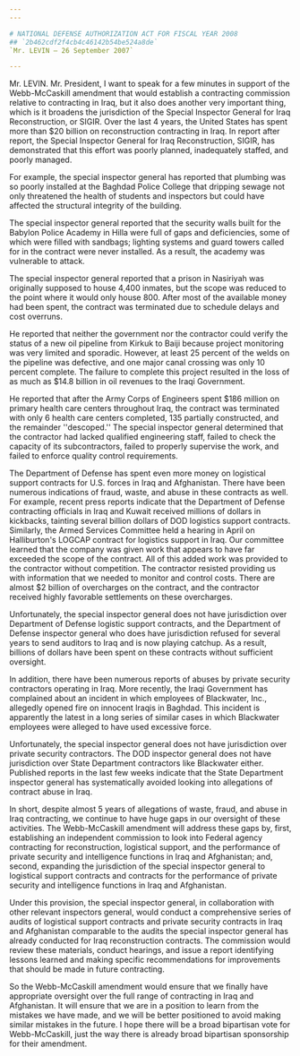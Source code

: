 ```yaml
---
---

# NATIONAL DEFENSE AUTHORIZATION ACT FOR FISCAL YEAR 2008
## `2b462cdf2f4cb4c46142b54be524a8de`
`Mr. LEVIN — 26 September 2007`

---
```



Mr. LEVIN. Mr. President, I want to speak for a few minutes in 
support of the Webb-McCaskill amendment that would establish a 
contracting commission relative to contracting in Iraq, but it also 
does another very important thing, which is it broadens the 
jurisdiction of the Special Inspector General for Iraq Reconstruction, 
or SIGIR. Over the last 4 years, the United States has spent more than 
$20 billion on reconstruction contracting in Iraq. In report after 
report, the Special Inspector General for Iraq Reconstruction, SIGIR, 
has demonstrated that this effort was poorly planned, inadequately 
staffed, and poorly managed.

For example, the special inspector general has reported that plumbing 
was so poorly installed at the Baghdad Police College that dripping 
sewage not only threatened the health of students and inspectors but 
could have affected the structural integrity of the building.

The special inspector general reported that the security walls built 
for the Babylon Police Academy in Hilla were full of gaps and 
deficiencies, some of which were filled with sandbags; lighting systems 
and guard towers called for in the contract were never installed. As a 
result, the academy was vulnerable to attack.

The special inspector general reported that a prison in Nasiriyah was 
originally supposed to house 4,400 inmates, but the scope was reduced 
to the point where it would only house 800. After most of the available 
money had been spent, the contract was terminated due to schedule 
delays and cost overruns.

He reported that neither the government nor the contractor could 
verify the status of a new oil pipeline from Kirkuk to Baiji because 
project monitoring was very limited and sporadic. However, at least 25 
percent of the welds on the pipeline was defective, and one major canal 
crossing was only 10 percent complete. The failure to complete this 
project resulted in the loss of as much as $14.8 billion in oil 
revenues to the Iraqi Government.

He reported that after the Army Corps of Engineers spent $186 million 
on primary health care centers throughout Iraq, the contract was 
terminated with only 6 health care centers completed, 135 partially 
constructed, and the remainder ''descoped.'' The special inspector 
general determined that the contractor had lacked qualified engineering 
staff, failed to check the capacity of its subcontractors, failed to 
properly supervise the work, and failed to enforce quality control 
requirements.

The Department of Defense has spent even more money on logistical 
support contracts for U.S. forces in Iraq and Afghanistan. There have 
been numerous indications of fraud, waste, and abuse in these contracts 
as well. For example, recent press reports indicate that the Department 
of Defense contracting officials in Iraq and Kuwait received millions 
of dollars in kickbacks, tainting several billion dollars of DOD 
logistics support contracts. Similarly, the Armed Services Committee 
held a hearing in April on Halliburton's LOGCAP contract for logistics 
support in Iraq. Our committee learned that the company was given work 
that appears to have far exceeded the scope of the contract. All of 
this added work was provided to the contractor without competition. The 
contractor resisted providing us with information that we needed to 
monitor and control costs. There are almost $2 billion of overcharges 
on the contract, and the contractor received highly favorable 
settlements on these overcharges.

Unfortunately, the special inspector general does not have 
jurisdiction over Department of Defense logistic support contracts, and 
the Department of Defense inspector general who does have jurisdiction 
refused for several years to send auditors to Iraq and is now playing 
catchup. As a result, billions of dollars have been spent on these 
contracts without sufficient oversight.

In addition, there have been numerous reports of abuses by private 
security contractors operating in Iraq. More recently, the Iraqi 
Government has complained about an incident in which employees of 
Blackwater, Inc., allegedly opened fire on innocent Iraqis in Baghdad. 
This incident is apparently the latest in a long series of similar 
cases in which Blackwater employees were alleged to have used excessive 
force.

Unfortunately, the special inspector general does not have 
jurisdiction over private security contractors. The DOD inspector 
general does not have jurisdiction over State Department contractors 
like Blackwater either. Published reports in the last few weeks 
indicate that the State Department inspector general has systematically 
avoided looking into allegations of contract abuse in Iraq.

In short, despite almost 5 years of allegations of waste, fraud, and 
abuse in Iraq contracting, we continue to have huge gaps in our 
oversight of these activities. The Webb-McCaskill amendment will 
address these gaps by, first, establishing an independent commission to 
look into Federal agency contracting for reconstruction, logistical 
support, and the performance of private security and intelligence 
functions in Iraq and Afghanistan; and, second, expanding the 
jurisdiction of the special inspector general to logistical support 
contracts and contracts for the performance of private security and 
intelligence functions in Iraq and Afghanistan.


Under this provision, the special inspector general, in collaboration 
with other relevant inspectors general, would conduct a comprehensive 
series of audits of logistical support contracts and private security 
contracts in Iraq and Afghanistan comparable to the audits the special 
inspector general has already conducted for Iraq reconstruction 
contracts. The commission would review these materials, conduct 
hearings, and issue a report identifying lessons learned and making 
specific recommendations for improvements that should be made in future 
contracting.

So the Webb-McCaskill amendment would ensure that we finally have 
appropriate oversight over the full range of contracting in Iraq and 
Afghanistan. It will ensure that we are in a position to learn from the 
mistakes we have made, and we will be better positioned to avoid making 
similar mistakes in the future. I hope there will be a broad bipartisan 
vote for Webb-McCaskill, just the way there is already broad bipartisan 
sponsorship for their amendment.
